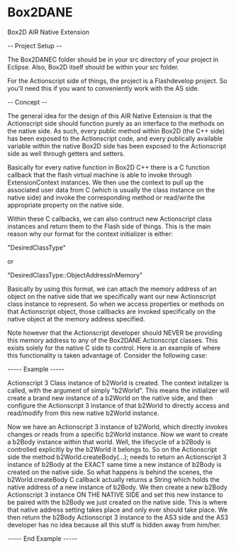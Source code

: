 Box2DANE
========

Box2D AIR Native Extension

-- Project Setup --

The Box2DANEC folder should be in your src directory of your project in Eclipse. Also, Box2D
itself should be within your src folder. 

For the Actionscript side of things, the project is a Flashdevelop project. So you'll need this
if you want to conveniently work with the AS side.

-- Concept --

The general idea for the design of this AIR Native Extension is that the Actionscript side should
function purely as an interface to the methods on the native side. As such, every public method
within Box2D (the C++ side) has been exposed to the Actionscript code, and every publically 
available variable within the native Box2D side has been exposed to the Actionscript side as
well through getters and setters.

Basically for every native function in Box2D C++ there is a C function callback that the flash
virtual machine is able to invoke through ExtensionContext instances. We then use the context
to pull up the associated user data from C (which is usually the class instance on the native side)
and invoke the corresponding method or read/write the appropriate property on the native side.

Within these C callbacks, we can also contruct new Actionscript class instances and return them
to the Flash side of things. This is the main reason why our format for the context initializer
is either:

"DesiredClassType"

or

"DesiredClassType::ObjectAddressInMemory"

Basically by using this format, we can attach the memory address of an object on the native side
that we specifically want our new Actionscript class instance to represent. So when we access properties
or methods on that Actionscript object, those callbacks are invoked specifically on the native object
at the memory address specified.

Note however that the Actionscript developer should NEVER be providing this memory address to any
of the Box2DANE Actionscript classes. This exists solely for the native C side to control. Here is
an example of where this functionality is taken advantage of. Consider the following case:

----- Example -----

Actionscript 3 Class instance of b2World is created. The context initalizer is called, with the 
argument of simply "b2World". This means the initializer will create a brand new instance of a 
b2World on the native side, and then configure the Actionscript 3 instance of that b2World to 
directly access and read/modify from this new native b2World instance.

Now we have an Actionscript 3 instance of b2World, which directly invokes changes or reads from
a specific b2World instance. Now we want to create a b2Body instance within that world. Well, 
the lifecycle of a b2Body is controlled explicitly by the b2World it belongs to. So on the Actionscript
side the method b2World.createBody(...); needs to return an Actionscript 3 instance of b2Body at the
EXACT same time a new instance of b2Body is created on the native side. So what happens is behind the
scenes, the b2World.createBody C callback actually returns a String which holds the native address of a
new instance of b2Body. We then create a new b2Body Actionscript 3 instance ON THE NATIVE SIDE and
set this new instance to be paired with the b2Body we just created on the native side. This is where
that native address setting takes place and only ever should take place. We then return the b2Body
Actionscript 3 instance to the AS3 side and the AS3 developer has no idea because all this stuff
is hidden away from him/her.

----- End Example -----